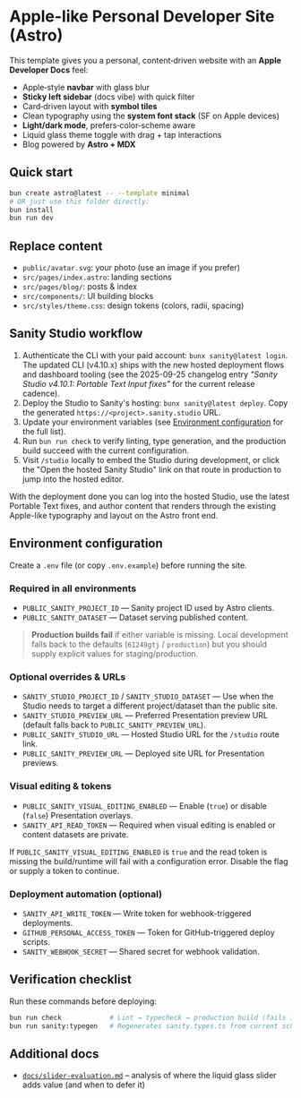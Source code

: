 # Apple-like Personal Developer Site (Astro)

This template gives you a personal, content‑driven website with an **Apple Developer Docs** feel:

- Apple‑style **navbar** with glass blur
- **Sticky left sidebar** (docs vibe) with quick filter
- Card‑driven layout with **symbol tiles**
- Clean typography using the **system font stack** (SF on Apple devices)
- **Light/dark mode**, prefers‑color‑scheme aware
- Liquid glass theme toggle with drag + tap interactions
- Blog powered by **Astro + MDX**

## Quick start

```bash
bun create astro@latest -- --template minimal
# OR just use this folder directly:
bun install
bun run dev
```

## Replace content

- `public/avatar.svg`: your photo (use an image if you prefer)
- `src/pages/index.astro`: landing sections
- `src/pages/blog/`: posts & index
- `src/components/`: UI building blocks
- `src/styles/theme.css`: design tokens (colors, radii, spacing)

## Sanity Studio workflow

1. Authenticate the CLI with your paid account: `bunx sanity@latest login`. The updated CLI (v4.10.x) ships with the new hosted deployment flows and dashboard tooling (see the 2025-09-25 changelog entry _"Sanity Studio v4.10.1: Portable Text Input fixes"_ for the current release cadence).
2. Deploy the Studio to Sanity's hosting: `bunx sanity@latest deploy`. Copy the generated `https://<project>.sanity.studio` URL.
3. Update your environment variables (see [Environment configuration](#environment-configuration) for the full list).
4. Run `bun run check` to verify linting, type generation, and the production build succeed with the current configuration.
5. Visit `/studio` locally to embed the Studio during development, or click the "Open the hosted Sanity Studio" link on that route in production to jump into the hosted editor.

With the deployment done you can log into the hosted Studio, use the latest Portable Text fixes, and author content that renders through the existing Apple-like typography and layout on the Astro front end.

## Environment configuration

Create a `.env` file (or copy `.env.example`) before running the site.

### Required in all environments

- `PUBLIC_SANITY_PROJECT_ID` — Sanity project ID used by Astro clients.
- `PUBLIC_SANITY_DATASET` — Dataset serving published content.

> **Production builds fail** if either variable is missing. Local development falls back to the defaults (`61249gtj` / `production`) but you should supply explicit values for staging/production.

### Optional overrides & URLs

- `SANITY_STUDIO_PROJECT_ID` / `SANITY_STUDIO_DATASET` — Use when the Studio needs to target a different project/dataset than the public site.
- `SANITY_STUDIO_PREVIEW_URL` — Preferred Presentation preview URL (default falls back to `PUBLIC_SANITY_PREVIEW_URL`).
- `PUBLIC_SANITY_STUDIO_URL` — Hosted Studio URL for the `/studio` route link.
- `PUBLIC_SANITY_PREVIEW_URL` — Deployed site URL for Presentation previews.

### Visual editing & tokens

- `PUBLIC_SANITY_VISUAL_EDITING_ENABLED` — Enable (`true`) or disable (`false`) Presentation overlays.
- `SANITY_API_READ_TOKEN` — Required when visual editing is enabled or content datasets are private.

If `PUBLIC_SANITY_VISUAL_EDITING_ENABLED` is `true` and the read token is missing the build/runtime will fail with a configuration error. Disable the flag or supply a token to continue.

### Deployment automation (optional)

- `SANITY_API_WRITE_TOKEN` — Write token for webhook-triggered deployments.
- `GITHUB_PERSONAL_ACCESS_TOKEN` — Token for GitHub-triggered deploy scripts.
- `SANITY_WEBHOOK_SECRET` — Shared secret for webhook validation.

## Verification checklist

Run these commands before deploying:

```bash
bun run check            # Lint → typecheck → production build (fails if required env vars missing)
bun run sanity:typegen   # Regenerates sanity.types.ts from current schema
```

## Additional docs

- [`docs/slider-evaluation.md`](docs/slider-evaluation.md) – analysis of where the liquid glass slider adds value (and when to defer it)
